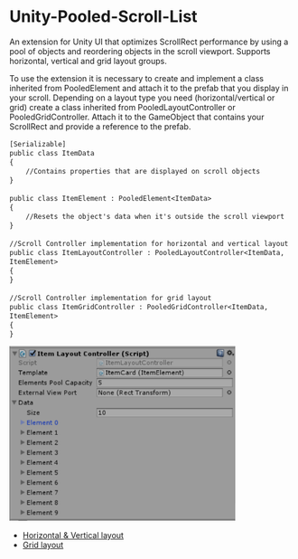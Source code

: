 # Unity-Pooled-Scroll-List

An extension for Unity UI that optimizes ScrollRect performance by using a pool of objects and reordering objects in the scroll viewport. 
Supports horizontal, vertical and grid layout groups.

To use the extension it is necessary to create and implement a class inherited from PooledElement and attach it to the prefab that you display in your scroll.
Depending on a layout type you need (horizontal/vertical or grid) create a class inherited from PooledLayoutController or PooledGridController.
Attach it to the GameObject that contains your ScrollRect and provide a reference to the prefab.

```
[Serializable]
public class ItemData
{
    //Contains properties that are displayed on scroll objects
}
    
public class ItemElement : PooledElement<ItemData>
{
    //Resets the object's data when it's outside the scroll viewport
}

//Scroll Controller implementation for horizontal and vertical layout
public class ItemLayoutController : PooledLayoutController<ItemData, ItemElement>
{
}

//Scroll Controller implementation for grid layout
public class ItemGridController : PooledGridController<ItemData, ItemElement>
{
}
```
<img src="Images/ScrollController.PNG" width = "400">

* [Horizontal & Vertical layout](https://drive.google.com/open?id=1ywgmnCAIkopC6GNVNuF3OuA_d0JgUDQx)
* [Grid layout](https://drive.google.com/open?id=13ms-xuaNFKubY3w2td8vKm5T_VmKZip5)
